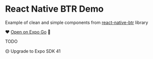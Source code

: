 # React Native BTR Demo

Example of clean and simple components from [react-native-btr](https://www.npmjs.com/package/react-native-btr) library

:heart: [Open on Expo Go](https://expo.io/@thakurballary/react-native-btr-demo) :iphone:

TODO

:yellow_circle: Upgrade to Expo SDK 41
